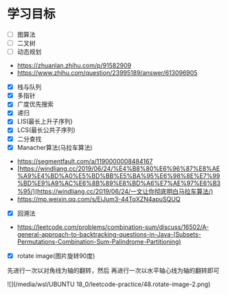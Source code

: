 # 学习目标
- [ ] 图算法
- [ ] 二叉树
- [ ] 动态规划

* https://zhuanlan.zhihu.com/p/91582909
* https://www.zhihu.com/question/23995189/answer/613096905

- [x] 栈与队列
- [x] 多指针
- [x] 广度优先搜索
- [x] 递归
- [x] LIS(最长上升子序列)
- [x] LCS(最长公共子序列)
- [x] 二分查找
- [x] Manacher算法(马拉车算法)

* https://segmentfault.com/a/1190000008484167
* [https://windliang.cc/2019/06/24/%E4%B8%80%E6%96%87%E8%AE%A9%E4%BD%A0%E5%BD%BB%E5%BA%95%E6%98%8E%E7%99%BD%E9%A9%AC%E6%8B%89%E8%BD%A6%E7%AE%97%E6%B3%95/](https://windliang.cc/2019/06/24/一文让你彻底明白马拉车算法/)
* https://mp.weixin.qq.com/s/EiJum3-44TqXZN4apuSQUQ

- [x] 回溯法

* https://leetcode.com/problems/combination-sum/discuss/16502/A-general-approach-to-backtracking-questions-in-Java-(Subsets-Permutations-Combination-Sum-Palindrome-Partitioning)

- [x] rotate image(图片旋转90度)

先进行一次以对角线为轴的翻转，然后 再进行一次以水平轴心线为轴的翻转即可

![](/media/wsl/UBUNTU 18_0/leetcode-practice/48.rotate-image-2.png)